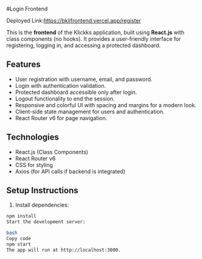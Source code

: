 #Login Frontend

Deployed Link:https://bklifrontend.vercel.app/register

This is the **frontend** of the Klickks application, built using **React.js** with class components (no hooks). It provides a user-friendly interface for registering, logging in, and accessing a protected dashboard.

## Features

- User registration with username, email, and password.
- Login with authentication validation.
- Protected dashboard accessible only after login.
- Logout functionality to end the session.
- Responsive and colorful UI with spacing and margins for a modern look.
- Client-side state management for users and authentication.
- React Router v6 for page navigation.

## Technologies

- React.js (Class Components)
- React Router v6
- CSS for styling
- Axios (for API calls if backend is integrated)

## Setup Instructions

1. Install dependencies:

```bash
npm install
Start the development server:

bash
Copy code
npm start
The app will run at http://localhost:3000.